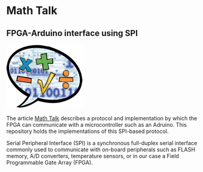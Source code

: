 # Math Talk
## FPGA-Arduino interface using SPI

![Image](media/spi-logo-mathtalk-small.jpg)

The article [Math Talk](http://coertvonk.com/category/hw/math-talk) describes a protocol and implementation by which the FPGA can communicate with a microcontroller such as an Adruino. This repository holds the implementations of this SPI-based protocol.  

Serial Peripheral Interface (SPI) is a synchronous full-duplex serial interface commonly used to communicate with on-board peripherals such as FLASH memory, A/D converters, temperature sensors, or in our case a Field Programmable Gate Array (FPGA).

